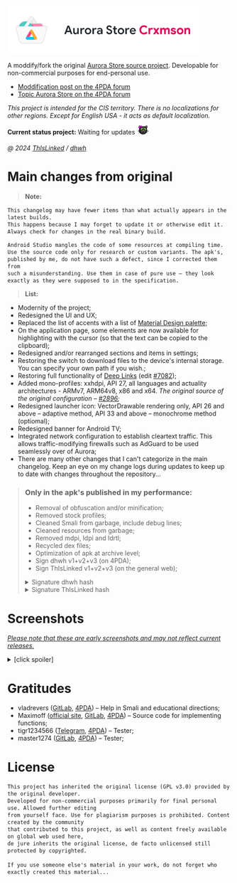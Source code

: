 <img id="logo" src="README-logo.webp"  alt="Aurora Store Crxmson" />

A moddify/fork the original [Aurora Store source project](https://gitlab.com/AuroraOSS/AuroraStore). Developable for non-commercial purposes for end-personal use.

* [Moddification post on the 4PDA forum](https://4pda.to/forum/index.php?showtopic=887569&view=findpost&p=116441910)
* [Topic Aurora Store on the 4PDA forum](https://4pda.to/forum/index.php?showtopic=887569)

*This project is intended for the CIS territory. There is no localizations for other regions. Except for English USA - it acts as default localization.*

**Current status project:** Waiting for updates <img style="width: 30px;" src="README-kitten.webp" alt=" =^.^= " />

###### @ 2024 [ThIsLinked](https://t.me/thislinked) / [dhwh](https://4pda.to/forum/index.php?showuser=9870529)

# Main changes from original
> **Note:**
```
This changelog may have fewer items than what actually appears in the latest builds.
This happens because I may forget to update it or otherwise edit it.
Always check for changes in the real binary build.
```
```
Android Studio mangles the code of some resources at compiling time.
Use the source code only for research or custom variants. The apk's,
published by me, do not have such a defect, since I corrected them from
such a misunderstanding. Use them in case of pure use – they look
exactly as they were supposed to in the specification.
```
<p></p>

> **List:**
* Modernity of the project;
* Redesigned the UI and UX;
* Replaced the list of accents with a list of [Material Design palette](https://m2.material.io/design/color/the-color-system.html#color-theme-creation);
* On the application page, some elements are now available for highlighting with the cursor (so that the text can be copied to the clipboard);
* Redesigned and/or rearranged sections and items in settings;
* Restoring the switch to download files to the device's internal storage. You can specify your own path if you wish.;
* Restoring full functionality of [Deep Links](https://developer.android.com/training/app-links/deep-linking) (edit [#7082](https://4pda.to/forum/index.php?showtopic=887569&view=findpost&p=124420039));
* Added mono-profiles: xxhdpi, API 27, all languages and actuality architectures - ARMv7, ARM64v8, x86 and x64. *The original source of the original configuration – [#2896](https://4pda.to/forum/index.php?showtopic=887569&view=findpost&p=106493433);*
* Redesigned launcher icon: VectorDrawable rendering only, API 26 and above – adaptive method, API 33 and above – monochrome method (optiomal);
* Redesigned banner for Android TV;
* Integrated network configuration to establish cleartext traffic. This allows traffic-modifying firewalls such as AdGuard to be used seamlessly over of Aurora;
* There are many other changes that I can't categorize in the main changelog. Keep an eye on my change logs during updates to keep up to date with changes throughout the repository...

> ### Only in the apk's published in my performance:
> * Removal of obfuscation and/or minification;
> * Removed stock profiles;
> * Cleaned Smali from garbage, include debug lines;
> * Cleaned resources from garbage;
> * Removed mdpi, ldpi and ldrtl;
> * Recycled dex files;
> * Optimization of apk at archive level;
> * Sign dhwh v1+v2+v3 (on 4PDA);
> * Sign ThIsLinked v1+v2+v3 (on the general web);
> <details><summary>Signature dhwh hash</summary>
>
> _**HEX/DEC:** 0x97d83e3e (-1747435970)_
>
> _**CRC32/DEC:** 0x6a8059f7 (1786796535)_
>
> _**MD5:** 050284900ab95f8de385b8552951cbcc_
>
> _**SHA1:** 6e6b12dbb39099654d1043826e7f9480eee29b55_
>
> _**SHA256:** b21ac037532ea9ae47e98afacb9756fb116f0b11c51860c8115d29512a69eb6c_
> </details>
> <details><summary>Signature ThIsLinked hash</summary>
>
> _**HEX/DEC:** 0x6264f009 (1650782217)_
>
> _**CRC32/DEC:** 0xe2e95680 (-488024448)_
>
> _**MD5:** 21247d96e07877efc1867081d6697a56_
>
> _**SHA1:** 052e470e98d916ad731fca81c38a80b5309eea0e_
>
> _**SHA256:** 2d2e593e349bfff9b371228604579d30028719fe13e97d5ca0610d92ea6c948_
> </details>

# Screenshots

*[Please note that these are early screenshots and may not reflect current releases.](https://github.com/ThIsLinked/AuroraStoreCrxmson#notechanges)*

<details><summary>[click spoiler]</summary>
<img style="height:585px;" src="_ScreenshortsDemo/Screenshot_1.webp" alt="Screenshot_1" />
<img style="height:585px;" src="_ScreenshortsDemo/Screenshot_2.webp" alt="Screenshot_2" />
<img style="height:585px;" src="_ScreenshortsDemo/Screenshot_3.webp" alt="Screenshot_3" />
<img style="height:585px;" src="_ScreenshortsDemo/Screenshot_4.webp" alt="Screenshot_4" />
<img style="height:585px;" src="_ScreenshortsDemo/Screenshot_5.webp" alt="Screenshot_5" />
<img style="height:585px;" src="_ScreenshortsDemo/Screenshot_6.webp" alt="Screenshot_6" />
<img style="height:585px;" src="_ScreenshortsDemo/Screenshot_7.webp" alt="Screenshot_7" />
<img style="height:585px;" src="_ScreenshortsDemo/Screenshot_8.webp" alt="Screenshot_8" />
<img style="height:585px;" src="_ScreenshortsDemo/Screenshot_9.webp" alt="Screenshot_9" />
<img style="height:585px;" src="_ScreenshortsDemo/Screenshot_10.webp" alt="Screenshot_10" />
<img style="height:585px;" src="_ScreenshortsDemo/Screenshot_11.webp" alt="Screenshot_11" />
<img style="height:585px;" src="_ScreenshortsDemo/Screenshot_12.webp" alt="Screenshot_12" />
<img style="width:480px;" src="_ScreenshortsDemo/Screenshot_13.webp" alt="Screenshot_13" />
</details>

# Gratitudes

* vladrevers ([GitLab](https://gitlab.com/vladrevers), [4PDA](https://4pda.to/forum/index.php?showuser=5081201)) – Help in Smali and educational directions;
* Maximoff ([official site](https://maximoff.su/), [GitLab](https://gitlab.com/maximoff), [4PDA](https://4pda.to/forum/index.php?showuser=4424665)) – Source code for implementing functions;
* tigr1234566 ([Telegram](https://t.me/tommyhellatigr), [4PDA](https://4pda.to/forum/index.php?showuser=6432902)) – Tester;
* master1274 ([GitLab](https://gitlab.com/anikin.rusl), [4PDA](https://4pda.to/forum/index.php?showuser=5042804)) – Tester;

# License

```
This project has inherited the original license (GPL v3.0) provided by the original developer.
Developed for non-commercial purposes primarily for final personal use. Allowed further editing
from yourself face. Use for plagiarism purposes is prohibited. Content created by the community
that contributed to this project, as well as content freely available on global web used here,
de jure inherits the original license, de facto unlicensed still protected by copyrighted.

If you use someone else's material in your work, do not forget who exactly created this material...
```
